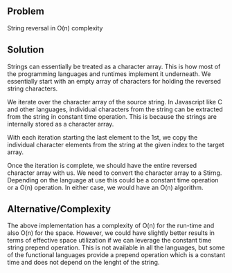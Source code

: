 ## Problem
String reversal in O(n) complexity

## Solution
Strings can essentially be treated as a character array. This is how most of the programming languages and runtimes implement it underneath. We essentially start with an empty array of characters for holding the reversed string characters.

We iterate over the character array of the source string. In Javascript like C and other languages, individual characters from the string can be extracted from the string in constant time operation. This is because the strings are internally stored as a character array.

With each iteration starting the last element to the 1st, we copy the individual character elements from the string at the given index to the target array.

Once the iteration is complete, we should have the entire reversed character array with us. We need to convert the character array to a Stirng. Depending on the language at use this could be a constant time operation or a O(n) operation. In either case, we would have an O(n) algorithm.

## Alternative/Complexity
The above implementation has a complexity of O(n) for the run-time and also O(n) for the space. However, we could have slightly better results in terms of effective space utilization if we can leverage the constant time string prepend operation. This is not available in all the languages, but some of the functional languages provide a prepend operation which is a constant time and does not depend on the lenght of the string.